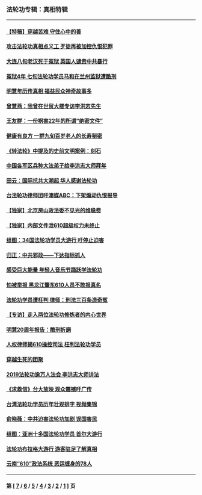 ### 法轮功专辑：真相特辑
---
#### [【特稿】穿越苦难 守住心中的善](../../pages/nf4389/n13784979.md?01080430) 
#### [攻击法轮功真相点义工 歹徒再被加控仇恨犯罪](../../pages/nf4389/n13601019.md?01080430) 
#### [大连八旬老汉死于冤狱 英国人谴责中共暴行](../../pages/nf4389/n13480118.md?01080430) 
#### [冤狱4年 七旬法轮功学员马和在兰州监狱遭酷刑](../../pages/nf4389/n13304688.md?01080430) 
#### [明慧年历传真相 福益民众神奇故事多](../../pages/nf4389/n13294545.md?01080430) 
#### [曾慧燕：我曾在世贸大楼专访李洪志先生](../../pages/nf4389/n12898729.md?01080430) 
#### [王友群：一份祸害22年的所谓“绝密文件”](../../pages/nf4389/n12871750.md?01080430) 
#### [健康有良方 一群九旬百岁老人的长寿秘密](../../pages/nf4389/n12847475.md?01080430) 
#### [《转法轮》中提及的史前文明案例：刻石](../../pages/nf4389/n12758577.md?01080430) 
#### [中国各军区兵种大法弟子给李洪志大师拜年](../../pages/nf4389/n12750047.md?01080430) 
#### [田云：国际抗共大潮起 华人感谢法轮功](../../pages/nf4389/n12357708.md?01080430) 
#### [台法轮功律师团吁澳媒ABC：下架煽动仇恨报导](../../pages/nf4389/n12279917.md?01080430) 
#### [【独家】北京房山政法委不见光的维稳费](../../pages/nf4389/n12031979.md?01080430) 
#### [【独家】内部文件泄610超级权力未终止](../../pages/nf4389/n12023895.md?01080430) 
#### [组图：34国法轮功学员大游行 吁停止迫害](../../pages/nf4389/n11492658.md?01080430) 
#### [归正：中共邪政——下达指标抓人](../../pages/nf4389/n11474770.md?01080430) 
#### [感受巨大能量 年轻人音乐节踊跃学法轮功](../../pages/nf4389/n11441981.md?01080430) 
#### [怕被举报 黑龙江肇东610人员不敢报真名](../../pages/nf4389/n11436499.md?01080430) 
#### [法轮功学员遭枉判 律师：刑法三百条造奇冤](../../pages/nf4389/n11433943.md?01080430) 
#### [【专访】走入两位法轮功修炼者的内心世界](../../pages/nf4389/n11415623.md?01080430) 
#### [明慧20周年报告：酷刑折磨](../../pages/nf4389/n11387954.md?01080430) 
#### [人权律师揭610操控司法 枉判法轮功学员](../../pages/nf4389/n11313370.md?01080430) 
#### [穿越生死的团聚](../../pages/nf4389/n11258922.md?01080430) 
#### [2019法轮功逾万人法会 李洪志大师讲法](../../pages/nf4389/n11265303.md?01080430) 
#### [《求救信》台大放映 观众震撼吁广传](../../pages/nf4389/n10922251.md?01080430) 
#### [台湾法轮功学员历年壮观排字 视频集锦](../../pages/nf4389/n10878789.md?01080430) 
#### [俞晓薇：中共迫害法轮功加剧 误国害民](../../pages/nf4389/n10859260.md?01080430) 
#### [组图：亚洲十多国法轮功学员 首尔大游行](../../pages/nf4389/n10781149.md?01080430) 
#### [法轮功布拉格大游行 游客驻足了解真相](../../pages/nf4389/n10749360.md?01080430) 
#### [云南“610”政法系统 恶运缠身的78人](../../pages/nf4389/n10747534.md?01080430) 

---
#### 第 [ [7](./7.md?01080430) / [6](./6.md?01080430) / [5](./5.md?01080430) / [4](./4.md?01080430) / [3](./3.md?01080430) / [2](./2.md?01080430) / [1](./1.md?01080430) ] 页
